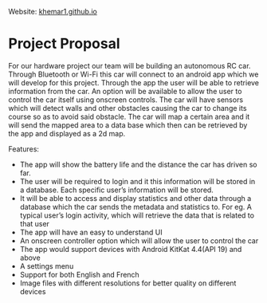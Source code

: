 
<p>Website: <a href="https://khemar1.github.io/">khemar1.github.io</a></p>

<h1>Project Proposal</h1>


<p>For our hardware project our team will be building an autonomous RC car. Through Bluetooth or Wi-Fi this car will connect to an android app which we will develop for this project. Through the app the user will be able to retrieve information from the car. An option will be available to allow the user to control the car itself using onscreen controls. The car will have sensors which will detect walls and other obstacles causing the car to change its course so as to avoid said obstacle. The car will map a certain area and it will send the mapped area to a data base which then can be retrieved by the app and displayed as a 2d map.</p>  
<p>Features:</p>
 <ul>
  <li>The app will show the battery life and the distance the car has driven so far.</li>
  <li>The user will be required to login and it this information will be stored in a database. Each specific user’s information will be stored.</li>
  <li>It will be able to access and display statistics and other data through a database which the car sends the metadata and statistics to. For eg. A typical user’s login activity, which will retrieve the data that is related to that user</li> 
  <li>The app will have an easy to understand UI</li>
  <li>An onscreen controller option which will allow the user to control the car</li>
  <li>The app would support devices with Android KitKat 4.4(API 19) and above</li>
  <li>A settings menu</li>
  <li>Support for both English and French</li>
  <li>Image files with different resolutions for better quality on different devices</li> 
 </ul>






